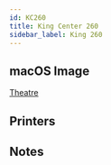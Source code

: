 ```yaml
---
id: KC260
title: King Center 260
sidebar_label: King 260
---
```


## macOS Image
[Theatre](image-mac-theatre.md)

## Printers

## Notes
